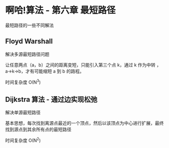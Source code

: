# 啊哈!算法 - 第六章 最短路径

最短路径的一些不同解法

## Floyd Warshall

解决多源最短路径问题  

让任意两点（a，b）之间的距离变短，只能引入第三个点 k，通过 k 作为中转 ，a->k->b，才有可能缩短 a 到 b 的路程。  

时间复杂度 O(N<sup>3</sup>)    

## Dijkstra 算法 - 通过边实现松弛  

解决单源最短路径  

基本思想，每次找到离源点最近的一个顶点，然后以该顶点为中心进行扩展，最终找到源点到其余所有点的最短路径  

时间复杂度 O(N<sup>2</sup>)  


